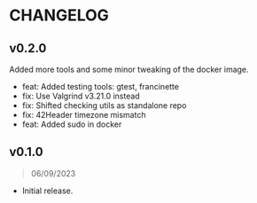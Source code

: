 # CHANGELOG

## v0.2.0

Added more tools and some minor tweaking of the docker image.

- feat: Added testing tools: gtest, francinette
- fix: Use Valgrind v3.21.0 instead
- fix: Shifted checking utils as standalone repo
- fix: 42Header timezone mismatch
- feat: Added sudo in docker

## v0.1.0

> 06/09/2023

- Initial release.
